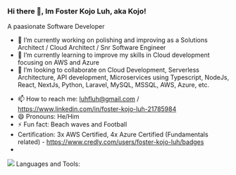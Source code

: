 ### Hi there 👋, Im Foster Kojo Luh, aka Kojo!
A paasionate Software Developer

<!--
**kojoluh/kojoluh** is a ✨ _special_ ✨ repository because its `README.md` (this file) appears on your GitHub profile.

Here are some ideas to get you started: -->

- 🔭 I’m currently working on polishing and improving as a Solutions Architect / Cloud Architect / Snr Software Engineer
- 🌱 I’m currently learning to improve my skills in Cloud development focusing on AWS and Azure
- 👯 I’m looking to collaborate on Cloud Development, Serverless Architecture, API development, Microservices using Typescript, NodeJs, React, NextJs, Python, Laravel, MySQL, MSSQL, AWS, Azure, etc.
<!-- - 🤔 I’m looking for help with ...
- 💬 Ask me about ... -->
- 📫 How to reach me: luhfluh@gmail.com / https://www.linkedin.com/in/foster-kojo-luh-21785984
- 😄 Pronouns: He/Him
- ⚡ Fun fact: Beach waves and Football
- Certification: 3x AWS Certified, 4x Azure Certified (Fundamentals related) - https://www.credly.com/users/foster-kojo-luh/badges
- 
![](https://komarev.com/ghpvc/?username=kojoluh)
Languages and Tools:
  
  
